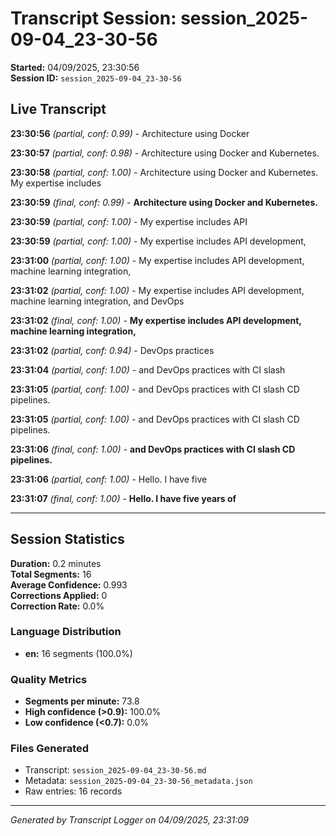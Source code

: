 # Transcript Session: session_2025-09-04_23-30-56

**Started:** 04/09/2025, 23:30:56  
**Session ID:** `session_2025-09-04_23-30-56`

## Live Transcript

**23:30:56** *(partial, conf: 0.99)* - Architecture using Docker

**23:30:57** *(partial, conf: 0.98)* - Architecture using Docker and Kubernetes.

**23:30:58** *(partial, conf: 1.00)* - Architecture using Docker and Kubernetes. My expertise includes

**23:30:59** *(final, conf: 0.99)* - **Architecture using Docker and Kubernetes.**

**23:30:59** *(partial, conf: 1.00)* - My expertise includes API

**23:30:59** *(partial, conf: 1.00)* - My expertise includes API development,

**23:31:00** *(partial, conf: 1.00)* - My expertise includes API development, machine learning integration,

**23:31:02** *(partial, conf: 1.00)* - My expertise includes API development, machine learning integration, and DevOps

**23:31:02** *(final, conf: 1.00)* - **My expertise includes API development, machine learning integration,**

**23:31:02** *(partial, conf: 0.94)* - DevOps practices

**23:31:04** *(partial, conf: 1.00)* - and DevOps practices with CI slash

**23:31:05** *(partial, conf: 1.00)* - and DevOps practices with CI slash CD pipelines.

**23:31:05** *(partial, conf: 1.00)* - and DevOps practices with CI slash CD pipelines.

**23:31:06** *(final, conf: 1.00)* - **and DevOps practices with CI slash CD pipelines.**

**23:31:06** *(partial, conf: 1.00)* - Hello. I have five

**23:31:07** *(final, conf: 1.00)* - **Hello. I have five years of**



---

## Session Statistics

**Duration:** 0.2 minutes  
**Total Segments:** 16  
**Average Confidence:** 0.993  
**Corrections Applied:** 0  
**Correction Rate:** 0.0%

### Language Distribution
- **en:** 16 segments (100.0%)

### Quality Metrics
- **Segments per minute:** 73.8
- **High confidence (>0.9):** 100.0%
- **Low confidence (<0.7):** 0.0%

### Files Generated
- Transcript: `session_2025-09-04_23-30-56.md`
- Metadata: `session_2025-09-04_23-30-56_metadata.json`
- Raw entries: 16 records

---
*Generated by Transcript Logger on 04/09/2025, 23:31:09*
